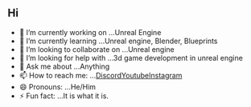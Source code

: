 ## Hi 


- 🔭 I’m currently working on ...Unreal Engine
- 🌱 I’m currently learning ...Unreal engine, Blender, Blueprints
- 👯 I’m looking to collaborate on ...Unreal engine
- 🤔 I’m looking for help with ...3d game development in unreal engine
- 💬 Ask me about ...Anything
- 📫 How to reach me: ...[Discord]()[Youtube](https://www.youtube.com/@kvsgamingtamil/)[Instagram](https://www.instagram.com/kvs.mani_/)
- 😄 Pronouns: ...He/Him
- ⚡ Fun fact: ...It is what it is.

